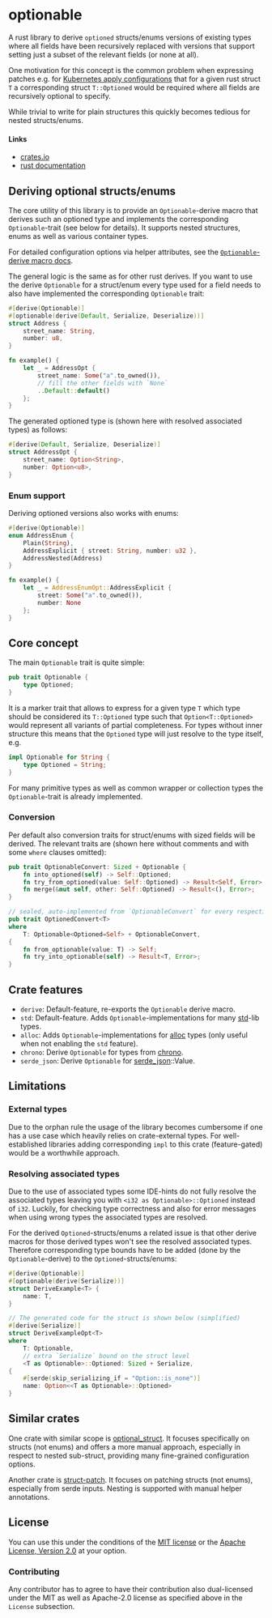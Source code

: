 # optionable

A rust library to derive `optioned` structs/enums versions of existing types where all fields have been recursively
replaced
with versions that support setting just a subset of the relevant fields (or none at all).

One motivation for this concept is the common problem when expressing patches e.g.
for [Kubernetes apply configurations](https://pkg.go.dev/k8s.io/client-go/applyconfigurations)
that for a given rust struct `T` a corresponding struct `T::Optioned` would be required where all fields are recursively
optional
to specify.

While trivial to write for plain structures this quickly becomes tedious for nested structs/enums.

#### Links

- [crates.io](https://crates.io/crates/optionable)
- [rust documentation](https://docs.rs/optionable/)

## Deriving optional structs/enums

The core utility of this library is to provide an `Optionable`-derive macro that derives such an optioned type
and implements the corresponding `Optionable`-trait (see below for details).
It supports nested structures, enums as well as various container types.

For detailed configuration options via helper attributes, see the [
`Optionable`-derive macro docs](https://docs.rs/optionable/latest/optionable/derive.Optionable.html).

The general logic is the same as for other rust derives. If you want to use the derive `Optionable` for a struct/enum
every type used for a field needs to also have implemented the corresponding `Optionable` trait:

```rust
#[derive(Optionable)]
#[optionable(derive(Default, Serialize, Deserialize))]
struct Address {
    street_name: String,
    number: u8,
}

fn example() {
    let _ = AddressOpt {
        street_name: Some("a".to_owned()),
        // fill the other fields with `None`
        ..Default::default()
    };
}
```

The generated optioned type is (shown here with resolved associated types) as follows:

```rust
#[derive(Default, Serialize, Deserialize)]
struct AddressOpt {
    street_name: Option<String>,
    number: Option<u8>,
}
```

### Enum support

Deriving optioned versions also works with enums:

```rust
#[derive(Optionable)]
enum AddressEnum {
    Plain(String),
    AddressExplicit { street: String, number: u32 },
    AddressNested(Address)
}

fn example() {
    let _ = AddressEnumOpt::AddressExplicit {
        street: Some("a".to_owned()),
        number: None
    };
}
```

## Core concept

The main `Optionable` trait is quite simple:

```rust
pub trait Optionable {
    type Optioned;
}
```

It is a marker trait that allows to express for a given type `T` which type should be considered its `T::Optioned` type
such that `Option<T::Optioned>` would represent all variants of partial completeness.
For types without inner structure this means that the `Optioned` type will just resolve to the type itself, e.g.

```rust
impl Optionable for String {
    type Optioned = String;
}
```

For many primitive types as well as common wrapper or collection types the `Optionable`-trait is already implemented.

### Conversion

Per default also conversion traits for struct/enums with sized fields will be derived.
The relevant traits are (shown here without comments and with some `where` clauses omitted):

```rust
pub trait OptionableConvert: Sized + Optionable {
    fn into_optioned(self) -> Self::Optioned;
    fn try_from_optioned(value: Self::Optioned) -> Result<Self, Error>;
    fn merge(&mut self, other: Self::Optioned) -> Result<(), Error>;
}

// sealed, auto-implemented from `OptionableConvert` for every respective `T::Optioned`
pub trait OptionedConvert<T>
where
    T: Optionable<Optioned=Self> + OptionableConvert,
{
    fn from_optionable(value: T) -> Self;
    fn try_into_optionable(self) -> Result<T, Error>;
}
```

## Crate features

- `derive`: Default-feature, re-exports the `Optionable` derive macro.
- `std`: Default-feature. Adds `Optionable`-implementations for many [std](https://doc.rust-lang.org/std/)-lib types.
- `alloc`: Adds `Optionable`-implementations for [alloc](https://doc.rust-lang.org/alloc/) types (only useful when not enabling the `std` feature).
- `chrono`: Derive `Optionable` for types from [chrono](https://docs.rs/chrono/latest/chrono/).
- `serde_json`: Derive `Optionable` for [serde_json](https://docs.rs/serde_json/latest/serde_json/)::Value.

## Limitations

### External types

Due to the orphan rule the usage of the library becomes cumbersome if one has a use case which heavily relies on
crate-external types.
For well-established libraries adding corresponding `impl` to this crate (feature-gated) would be a worthwhile approach.

### Resolving associated types

Due to the use of associated types some IDE-hints do not fully resolve the associated types leaving you with
`<i32 as Optionable>::Optioned` instead of `i32`. Luckily, for checking type correctness and also for error messages
when using wrong types the associated types are resolved.

For the derived `Optioned`-structs/enums a related issue is that other derive macros for those derived types won't see the resolved
associated types. Therefore corresponding type bounds have to be added (done by the `Optionable`-derive) to the `Optioned`-structs/enums:
```rust
#[derive(Optionable)]
#[optionable(derive(Serialize))]
struct DeriveExample<T> {
    name: T,
}

// The generated code for the struct is shown below (simplified)
#[derive(Serialize)]
struct DeriveExampleOpt<T>
where
    T: Optionable,
    // extra `Serialize` bound on the struct level
    <T as Optionable>::Optioned: Sized + Serialize,
{
    #[serde(skip_serializing_if = "Option::is_none")] 
    name: Option<<T as Optionable>::Optioned>
}
```
## Similar crates

One crate with similar scope is [optional_struct](https://crates.io/crates/optional_struct).
It focuses specifically on structs (not enums) and offers a more manual approach, especially in respect to nested
sub-struct,
providing many fine-grained configuration options.

Another crate is [struct-patch](https://crates.io/crates/struct-patch).
It focuses on patching structs (not enums), especially from serde inputs. Nesting is supported with manual helper
annotations.

## License

You can use this under the conditions of the [MIT license](LICENSE-MIT) or
the [Apache License, Version 2.0](LICENSE-APACHE) at your option.

### Contributing

Any contributor has to agree to have their contribution also dual-licensed under the MIT as well as Apache-2.0 license
as
specified above in the `License` subsection.
